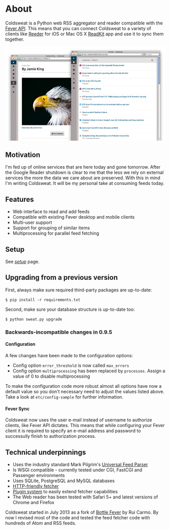 # About

Coldsweat is a Python web RSS aggregator and reader compatible with the [Fever API][f]. This means that you can connect Coldsweat to a variety of clients like [Reeder][r] for iOS or Mac OS X [ReadKit][rk] app and use it to sync them together.

![Screenshot](screenshots/coldsweat-0.9.5.jpg)

## Motivation

I'm fed up of online services that are here today and gone tomorrow. After the Google Reader shutdown is clear to me that the less we rely on external services the more the data we care about are preserved. With this in mind I'm writing Coldsweat. It will be my personal take at consuming feeds today.

## Features

* Web interface to read and add feeds
* Compatible with existing Fever desktop and mobile clients
* Multi-user support
* Support for grouping of similar items
* Multiprocessing for parallel feed fetching

## Setup

See _[setup]_ page.

## Upgrading from a previous version

First, always make sure required third-party packages are up-to-date:

    $ pip install -r requirements.txt

Second, make sure your database structure is up-to-date too: 

    $ python sweat.py upgrade

### Backwards-incompatible changes in 0.9.5

#### Configuration

A few changes have been made to the configuration options:

* Config option `error_threshold` is now called `max_errors`
* Config option `multiprocessing` has been replaced by `processes`. Assign a value of 0 to disable multiprocessing

To make the configuration code more robust almost all options have now a default value so you don't necessary need to adjust the values listed above. Take a look at `etc/config-sample` for further information.

#### Fever Sync

Coldsweat now uses the user e-mail instead of username to authorize clients, like Fever API dictates. This means that while configuring your Fever client it is required to specify an e-mail address and password to successully finish to authorization process.


## Technical underpinnings

* Uses the industry standard Mark Pilgrim's [Universal Feed Parser][fp]
* Is WSGI compatible - currently tested under CGI, FastCGI and Passenger environments
* Uses SQLite, PostgreSQL and MySQL databases
* [HTTP-friendly fetcher][ff]
* [Plugin system][plugin] to easily extend fetcher capabilities
* The Web reader has been tested with Safari 5+ and latest versions of Chrome and Firefox

Coldsweat started in July 2013 as a fork of [Bottle Fever][b] by Rui Carmo. By now I revised most of the code and tested the feed fetcher code with hundreds of Atom and RSS feeds.



[fp]: https://pypi.python.org/pypi/feedparser/
[f]: http://www.feedafever.com/
[s]: https://github.com/passiomatic/coldsweat
[b]: https://github.com/rcarmo/bottle-fever
[rk]: http://readkitapp.com/
[r]: http://reederapp.com/
[ff]: https://github.com/passiomatic/coldsweat/wiki/Fetcher-features
[setup]: https://github.com/passiomatic/coldsweat/wiki/Setup
[i37]: https://github.com/passiomatic/coldsweat/issues/37
[i3]: https://github.com/passiomatic/coldsweat/issues/3
[plugin]: https://github.com/passiomatic/coldsweat/wiki/Fetcher-Plugin-Interface